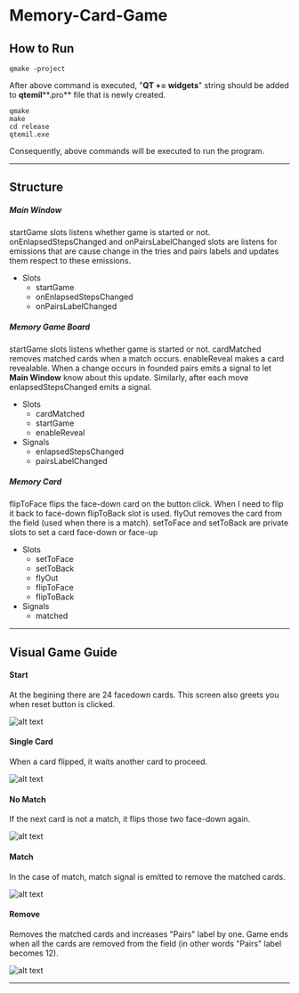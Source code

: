 # Memory-Card-Game

## How to Run
```
qmake -project
```
After above command is executed, "**QT += widgets**" string should be added to **qtemil****.pro** file that is newly created.
```
qmake
make
cd release
qtemil.exe
```
Consequently, above commands will be executed to run the program.
***
## Structure
##### Main Window
startGame slots listens whether game is started or not. onEnlapsedStepsChanged and onPairsLabelChanged slots are listens for emissions that are cause change in the tries and pairs labels and updates them respect to these emissions.
* Slots
    * startGame
    * onEnlapsedStepsChanged
    * onPairsLabelChanged
##### Memory Game Board
startGame slots listens whether game is started or not. cardMatched removes matched cards when a match occurs. enableReveal makes a card revealable.
When a change occurs in founded pairs emits a signal to let **Main Window** know about this update. Similarly, after each move enlapsedStepsChanged emits a signal.
* Slots
    * cardMatched
    * startGame
    * enableReveal
* Signals
    * enlapsedStepsChanged
    * pairsLabelChanged
##### Memory Card
flipToFace flips the face-down card on the button click. When I need to flip it back to face-down flipToBack slot is used. flyOut removes the card from the field (used when there is a match). setToFace and setToBack are private slots to set a card face-down or face-up
* Slots
    * setToFace
    * setToBack
    * flyOut
    * flipToFace
    * flipToBack
* Signals
    * matched
***
## Visual Game Guide
#### Start
At the begining there are 24 facedown cards. This screen also greets you when reset button is clicked.

![alt text](https://i.ibb.co/12NB1fR/4.png)

#### Single Card
When a card flipped, it waits another card to proceed.

![alt text](https://i.ibb.co/d49Q6st/1.png)

#### No Match
If the next card is not a match, it flips those two face-down again.

![alt text](https://i.ibb.co/k4zTknT/3.png)

#### Match
In the case of match, match signal is emitted to remove the matched cards.

![alt text](https://i.ibb.co/w7Wyw5Q/2.png)

#### Remove
Removes the matched cards and increases "Pairs" label by one. Game ends when all the cards are removed from the field (in other words "Pairs" label becomes 12).

![alt text](https://i.ibb.co/Hdz5zj4/5.png)

***

